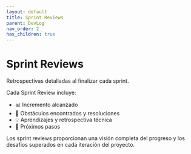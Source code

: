 ```yaml
---
layout: default
title: Sprint Reviews
parent: DevLog
nav_order: 2
has_children: true
---
```


# Sprint Reviews

Retrospectivas detalladas al finalizar cada sprint.

Cada Sprint Review incluye:
- 📊 Incremento alcanzado
- 🚧 Obstáculos encontrados y resoluciones
- 💡 Aprendizajes y retrospectiva técnica
- 🎯 Próximos pasos

Los sprint reviews proporcionan una visión completa del progreso y los desafíos superados en cada iteración del proyecto.
